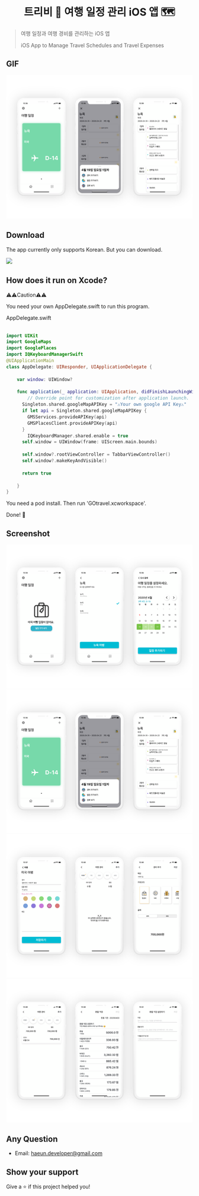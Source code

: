 <h1 align="center">트리비 🚀 여행 일정 관리 iOS 앱 🗺</h1>
<p>
</p>

> 여행 일정과 여행 경비를 관리하는 iOS 앱
>
> iOS App to Manage Travel Schedules and Travel Expenses

## GIF

<img src="githubImage/Screen2.png">

## Download

The app currently only supports Korean.
But you can download.

<a href="https://apps.apple.com/app/%ED%8A%B8%EB%A6%AC%EB%B9%84/id1474451502">
<img src="https://linkmaker.itunes.apple.com/ko-kr/badge-lrg.svg?releaseDate=2019-07-30&kind=iossoftware&bubble=ios_apps"/>
</a>

## How does it run on Xcode?

⚠️⚠️Caution⚠️⚠️

You need your own AppDelegate.swift to run this program.

AppDelegate.swift

```swift

import UIKit
import GoogleMaps
import GooglePlaces
import IQKeyboardManagerSwift
@UIApplicationMain
class AppDelegate: UIResponder, UIApplicationDelegate {

    var window: UIWindow?

    func application(_ application: UIApplication, didFinishLaunchingWithOptions launchOptions: [UIApplication.LaunchOptionsKey: Any]?) -> Bool {
        // Override point for customization after application launch.
      Singleton.shared.googleMapAPIKey = "⚠️Your own google API Key⚠️"
      if let api = Singleton.shared.googleMapAPIKey {
        GMSServices.provideAPIKey(api)
        GMSPlacesClient.provideAPIKey(api)
      }
        IQKeyboardManager.shared.enable = true
      self.window = UIWindow(frame: UIScreen.main.bounds)

      self.window?.rootViewController = TabbarViewController()
      self.window?.makeKeyAndVisible()

      return true

    }
}


```

You need a pod install.
Then run 'GOtravel.xcworkspace'.

Done! 🥳

## Screenshot

<img src="githubImage/Screen1.png">

<img src="githubImage/Screen2.png">

<img src="githubImage/Screen3.png">

<img src="githubImage/Screen4.png">

## Any Question

- Email: haeun.developer@gmail.com

## Show your support

Give a ⭐️ if this project helped you!
